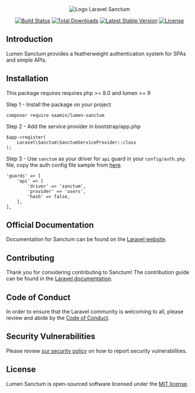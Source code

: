 <p align="center"><img src="/art/logo.svg" alt="Logo Laravel Sanctum"></p>

<p align="center">
    <a href="https://github.com/xaamin/lumen-sanctum/actions"><img src="https://github.com/xaamin/lumen-sanctum/workflows/tests/badge.svg" alt="Build Status"></a>
    <a href="https://packagist.org/packages/xaamin/lumen-sanctum"><img src="https://img.shields.io/packagist/dt/xaamin/lumen-sanctum" alt="Total Downloads"></a>
    <a href="https://packagist.org/packages/xaamin/lumen-sanctum"><img src="https://img.shields.io/packagist/v/xaamin/lumen-sanctum" alt="Latest Stable Version"></a>
    <a href="https://packagist.org/packages/xaamin/lumen-sanctum"><img src="https://img.shields.io/packagist/l/xaamin/lumen-sanctum" alt="License"></a>
</p>

## Introduction

Lumen Sanctum provides a featherweight authentication system for SPAs and simple APIs.

## Installation

This package requires requires php >= 8.0 and lumen >= 9

Step 1 - Install the package on your project
```
composer require xaamin/lumen-sanctum
```

Step 2 - Add the service provider in bootstrap/app.php
```
$app->register(
    Laravel\Sanctum\SanctumServiceProvider::class
);
```

Step 3 - Use `sanctum` as your driver for `api` guard in your `config/auth.php` file, copy the auth config file sample from [here](https://raw.githubusercontent.com/xaamin/lumen-sanctum/main/config/sanctum.php).
```
'guards' => [
    'api' => [
        'driver' => 'sanctum',
        'provider' => 'users',
        'hash' => false,
    ],
],
```

## Official Documentation

Documentation for Sanctum can be found on the [Laravel website](https://laravel.com/docs/sanctum).

## Contributing

Thank you for considering contributing to Sanctum! The contribution guide can be found in the [Laravel documentation](https://laravel.com/docs/contributions).

## Code of Conduct

In order to ensure that the Laravel community is welcoming to all, please review and abide by the [Code of Conduct](https://laravel.com/docs/contributions#code-of-conduct).

## Security Vulnerabilities

Please review [our security policy](https://github.com/xaamin/lumen-sanctum/security/policy) on how to report security vulnerabilities.

## License

Lumen Sanctum is open-sourced software licensed under the [MIT license](LICENSE.md).
